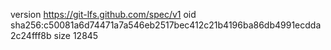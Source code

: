 version https://git-lfs.github.com/spec/v1
oid sha256:c50081a6d74471a7a546eb2517bec412c21b4196ba86db4991ecdda2c24fff8b
size 12845
